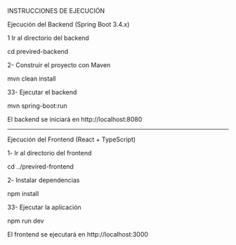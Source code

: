 INSTRUCCIONES DE EJECUCIÓN

 Ejecución del Backend (Spring Boot 3.4.x)

1️ Ir al directorio del backend

cd previred-backend

2- Construir el proyecto con Maven

mvn clean install

3️3- Ejecutar el backend

mvn spring-boot:run

El backend se iniciará en http://localhost:8080

------------------------------------------------
 Ejecución del Frontend (React + TypeScript)

1️- Ir al directorio del frontend

cd ../previred-frontend

2️- Instalar dependencias

npm install

3️3- Ejecutar la aplicación

npm run dev

El frontend se ejecutará en http://localhost:3000